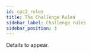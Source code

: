 ```yaml
---
id: cpc2_rules
title: The Challenge Rules
sidebar_label: Challenge rules
sidebar_position: 3
---
```


Details to appear.

